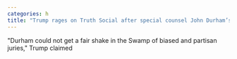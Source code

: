 ```yaml
---
categories: h
title: "Trump rages on Truth Social after special counsel John Durham’s yearslong investigation flops"
---
```

"Durham could not get a fair shake in the Swamp of biased and partisan juries," Trump claimed